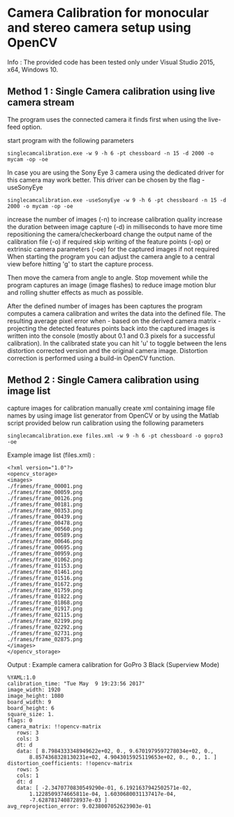 # Camera Calibration for monocular and stereo camera setup using OpenCV

Info : The provided code has been tested only under Visual Studio 2015, x64, Windows 10.

## Method 1 : Single Camera calibration using live camera stream


The program uses the connected camera it finds first when using the live-feed option.

start program with the following parameters
```
singlecamcalibration.exe -w 9 -h 6 -pt chessboard -n 15 -d 2000 -o mycam -op -oe
```

In case you are using the Sony Eye 3 camera using the dedicated driver for this camera may work better. This driver can be chosen by the flag -useSonyEye

```
singlecamcalibration.exe -useSonyEye -w 9 -h 6 -pt chessboard -n 15 -d 2000 -o mycam -op -oe
```

increase the number of images (-n) to increase calibration quality
increase the duration between image capture (-d) in milliseconds to have more time repositioning the camera/checkerboard
change the output name of the calibration file (-o) if required
skip writing of the feature points (-op) or extrinsic camera parameters (-oe) for the captured images if not required
When starting the program you can adjust the camera angle to a central view before hitting 'g' to start the capture process.

Then move the camera from angle to angle. Stop movement while the program captures an image (image flashes) to reduce image motion blur and rolling shutter effects as much as possible.

After the defined number of images has been captures the program computes a camera calibration and writes the data into the defined file. The resulting average pixel error when - based on the derived camera matrix - projecting the detected features points back into the captured images is written into the console (mostly about 0.1 and 0.3 pixels for a successful calibration). In the calibrated state you can hit 'u' to toggle between the lens distortion corrected version and the original camera image. Distortion correction is performed using a build-in OpenCV function.

## Method 2 : Single Camera calibration using image list

capture images for calibration manually
create xml containing image file names by using image list generator from OpenCV or by using the Matlab script provided below
run calibration using the following parameters
```
singlecamcalibration.exe files.xml -w 9 -h 6 -pt chessboard -o gopro3 -oe
```

Example image list (files.xml) :

```
<?xml version="1.0"?>
<opencv_storage>
<images>
./frames/frame_00001.png
./frames/frame_00059.png
./frames/frame_00126.png
./frames/frame_00181.png
./frames/frame_00353.png
./frames/frame_00439.png
./frames/frame_00478.png
./frames/frame_00560.png
./frames/frame_00589.png
./frames/frame_00646.png
./frames/frame_00695.png
./frames/frame_00959.png
./frames/frame_01062.png
./frames/frame_01153.png
./frames/frame_01461.png
./frames/frame_01516.png
./frames/frame_01672.png
./frames/frame_01759.png
./frames/frame_01822.png
./frames/frame_01868.png
./frames/frame_01917.png
./frames/frame_02115.png
./frames/frame_02199.png
./frames/frame_02292.png
./frames/frame_02731.png
./frames/frame_02875.png
</images>
</opencv_storage>
```

Output : Example camera calibration for GoPro 3 Black (Superview Mode)

```
%YAML:1.0
calibration_time: "Tue May  9 19:23:56 2017"
image_width: 1920
image_height: 1080
board_width: 9
board_height: 6
square_size: 1.
flags: 0
camera_matrix: !!opencv-matrix
   rows: 3
   cols: 3
   dt: d
   data: [ 8.7984333348949622e+02, 0., 9.6701979597278034e+02, 0.,
       8.8574368328130231e+02, 4.9043015925119653e+02, 0., 0., 1. ]
distortion_coefficients: !!opencv-matrix
   rows: 5
   cols: 1
   dt: d
   data: [ -2.3470770830549290e-01, 6.1921637942502571e-02,
       1.1228509374665811e-04, 1.6030680031137417e-04,
       -7.6287817408728937e-03 ]
avg_reprojection_error: 9.0238007052623903e-01
```
